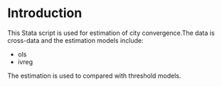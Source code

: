 Introduction
======================

This Stata script is used for estimation of city convergence.The data
is cross-data and the estimation models include:
* ols
* ivreg

The estimation is used to compared with threshold models.
